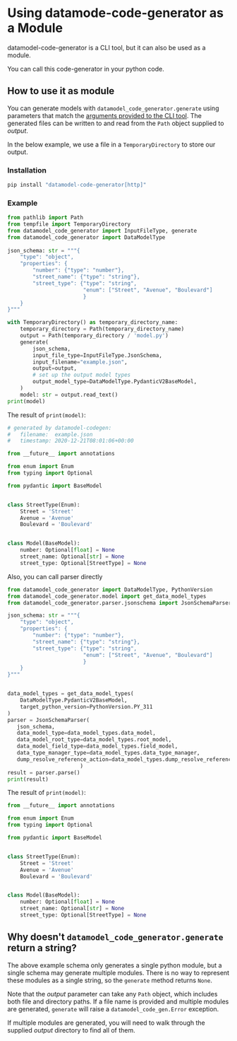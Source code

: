# Using datamode-code-generator as a Module

datamodel-code-generator is a CLI tool, but it can also be used as a module.

You can call this code-generator in your python code.

## How to use it as module

You can generate models with `datamodel_code_generator.generate` using parameters that match the [arguments provided to the CLI tool](./index.md#all-command-options). The generated files can be written to and read from the `Path` object supplied to *output*.

In the below example, we use a file in a `TemporaryDirectory` to store our output.

### Installation
```sh
pip install "datamodel-code-generator[http]"
```

### Example
```python
from pathlib import Path
from tempfile import TemporaryDirectory
from datamodel_code_generator import InputFileType, generate
from datamodel_code_generator import DataModelType
    
json_schema: str = """{
    "type": "object",
    "properties": {
        "number": {"type": "number"},
        "street_name": {"type": "string"},
        "street_type": {"type": "string",
                        "enum": ["Street", "Avenue", "Boulevard"]
                        }
    }
}"""

with TemporaryDirectory() as temporary_directory_name:
    temporary_directory = Path(temporary_directory_name)
    output = Path(temporary_directory / 'model.py')
    generate(
        json_schema,
        input_file_type=InputFileType.JsonSchema,
        input_filename="example.json",
        output=output,
        # set up the output model types
        output_model_type=DataModelType.PydanticV2BaseModel,
    )
    model: str = output.read_text()
print(model)
```

The result of `print(model)`:
```python
# generated by datamodel-codegen:
#   filename:  example.json
#   timestamp: 2020-12-21T08:01:06+00:00

from __future__ import annotations

from enum import Enum
from typing import Optional

from pydantic import BaseModel


class StreetType(Enum):
    Street = 'Street'
    Avenue = 'Avenue'
    Boulevard = 'Boulevard'


class Model(BaseModel):
    number: Optional[float] = None
    street_name: Optional[str] = None
    street_type: Optional[StreetType] = None
```


Also, you can call parser directly

```python
from datamodel_code_generator import DataModelType, PythonVersion
from datamodel_code_generator.model import get_data_model_types
from datamodel_code_generator.parser.jsonschema import JsonSchemaParser

json_schema: str = """{
    "type": "object",
    "properties": {
        "number": {"type": "number"},
        "street_name": {"type": "string"},
        "street_type": {"type": "string",
                        "enum": ["Street", "Avenue", "Boulevard"]
                        }
    }
}"""


data_model_types = get_data_model_types(
    DataModelType.PydanticV2BaseModel,
    target_python_version=PythonVersion.PY_311
)
parser = JsonSchemaParser(
   json_schema,
   data_model_type=data_model_types.data_model,
   data_model_root_type=data_model_types.root_model,
   data_model_field_type=data_model_types.field_model,
   data_type_manager_type=data_model_types.data_type_manager,
   dump_resolve_reference_action=data_model_types.dump_resolve_reference_action,
                       )
result = parser.parse()
print(result)
 ```

The result of `print(model)`:
```python
from __future__ import annotations

from enum import Enum
from typing import Optional

from pydantic import BaseModel


class StreetType(Enum):
    Street = 'Street'
    Avenue = 'Avenue'
    Boulevard = 'Boulevard'


class Model(BaseModel):
    number: Optional[float] = None
    street_name: Optional[str] = None
    street_type: Optional[StreetType] = None

```
## Why doesn't `datamodel_code_generator.generate` return a string? 

The above example schema only generates a single python module, but a single schema may generate multiple modules. There is no way to represent these modules as a single string, so the `generate` method returns `None`.

Note that the *output* parameter can take any `Path` object, which includes both file and directory paths. If a file name is provided and multiple modules are generated, `generate` will raise a `datamodel_code_gen.Error` exception.

If multiple modules are generated, you will need to walk through the supplied *output* directory to find all of them.

